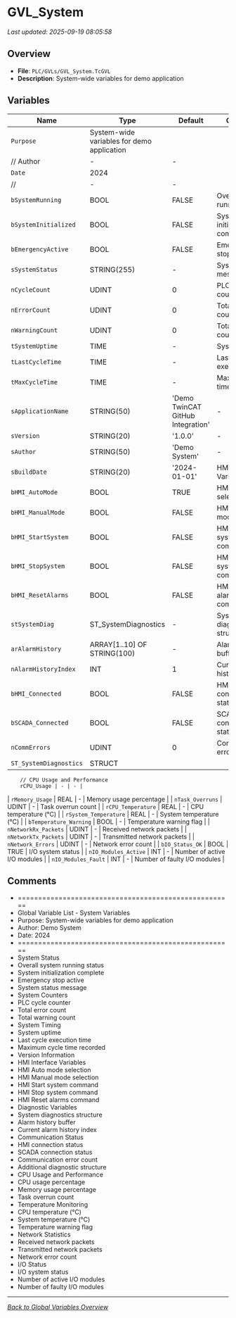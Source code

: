 # GVL_System

*Last updated: 2025-09-19 08:05:58*

## Overview

- **File**: `PLC/GVLs/GVL_System.TcGVL`
- **Description**: System-wide variables for demo application

## Variables

| Name | Type | Default | Comment |
|------|------|---------|---------|
| `Purpose` | System-wide variables for demo application
	// Author | - | - |
| `Date` | 2024
	// | - | - |
| `bSystemRunning` | BOOL | FALSE | Overall system running status |
| `bSystemInitialized` | BOOL | FALSE | System initialization complete |
| `bEmergencyActive` | BOOL | FALSE | Emergency stop active |
| `sSystemStatus` | STRING(255) | - | System status message |
| `nCycleCount` | UDINT | 0 | PLC cycle counter |
| `nErrorCount` | UDINT | 0 | Total error count |
| `nWarningCount` | UDINT | 0 | Total warning count |
| `tSystemUptime` | TIME | - | System uptime |
| `tLastCycleTime` | TIME | - | Last cycle execution time |
| `tMaxCycleTime` | TIME | - | Maximum cycle time recorded |
| `sApplicationName` | STRING(50) | 'Demo TwinCAT GitHub Integration' | - |
| `sVersion` | STRING(20) | '1.0.0' | - |
| `sAuthor` | STRING(50) | 'Demo System' | - |
| `sBuildDate` | STRING(20) | '2024-01-01' | HMI Interface Variables |
| `bHMI_AutoMode` | BOOL | TRUE | HMI Auto mode selection |
| `bHMI_ManualMode` | BOOL | FALSE | HMI Manual mode selection |
| `bHMI_StartSystem` | BOOL | FALSE | HMI Start system command |
| `bHMI_StopSystem` | BOOL | FALSE | HMI Stop system command |
| `bHMI_ResetAlarms` | BOOL | FALSE | HMI Reset alarms command |
| `stSystemDiag` | ST_SystemDiagnostics | - | System diagnostics structure |
| `arAlarmHistory` | ARRAY[1..10] OF STRING(100) | - | Alarm history buffer |
| `nAlarmHistoryIndex` | INT | 1 | Current alarm history index |
| `bHMI_Connected` | BOOL | FALSE | HMI connection status |
| `bSCADA_Connected` | BOOL | FALSE | SCADA connection status |
| `nCommErrors` | UDINT | 0 | Communication error count |
| `ST_SystemDiagnostics` | STRUCT
		// CPU Usage and Performance
		rCPU_Usage | - | - |
| `rMemory_Usage` | REAL | - | Memory usage percentage |
| `nTask_Overruns` | UDINT | - | Task overrun count |
| `rCPU_Temperature` | REAL | - | CPU temperature (°C) |
| `rSystem_Temperature` | REAL | - | System temperature (°C) |
| `bTemperature_Warning` | BOOL | - | Temperature warning flag |
| `nNetworkRx_Packets` | UDINT | - | Received network packets |
| `nNetworkTx_Packets` | UDINT | - | Transmitted network packets |
| `nNetwork_Errors` | UDINT | - | Network error count |
| `bIO_Status_OK` | BOOL | TRUE | I/O system status |
| `nIO_Modules_Active` | INT | - | Number of active I/O modules |
| `nIO_Modules_Fault` | INT | - | Number of faulty I/O modules |

## Comments

- =====================================================
- Global Variable List - System Variables
- Purpose: System-wide variables for demo application
- Author: Demo System
- Date: 2024
- =====================================================
- System Status
- Overall system running status
- System initialization complete
- Emergency stop active
- System status message
- System Counters
- PLC cycle counter
- Total error count
- Total warning count
- System Timing
- System uptime
- Last cycle execution time
- Maximum cycle time recorded
- Version Information
- HMI Interface Variables
- HMI Auto mode selection
- HMI Manual mode selection
- HMI Start system command
- HMI Stop system command
- HMI Reset alarms command
- Diagnostic Variables
- System diagnostics structure
- Alarm history buffer
- Current alarm history index
- Communication Status
- HMI connection status
- SCADA connection status
- Communication error count
- Additional diagnostic structure
- CPU Usage and Performance
- CPU usage percentage
- Memory usage percentage
- Task overrun count
- Temperature Monitoring
- CPU temperature (°C)
- System temperature (°C)
- Temperature warning flag
- Network Statistics
- Received network packets
- Transmitted network packets
- Network error count
- I/O Status
- I/O system status
- Number of active I/O modules
- Number of faulty I/O modules

---
*[Back to Global Variables Overview](Global-Variables.md)*